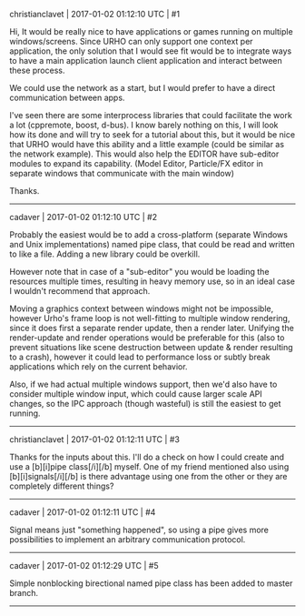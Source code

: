 christianclavet | 2017-01-02 01:12:10 UTC | #1

Hi, It would be really nice to have applications or games running on multiple windows/screens. Since URHO can only support one context per application, the only solution that I would see fit would be to integrate ways to have a main application launch client application and interact between these process.

We could use the network as a start, but I would prefer to have a direct communication between apps.

I've seen there are some interprocess libraries that could facilitate the work a lot (cppremote, boost, d-bus). I know barely nothing on this, I will look how its done and will try to seek for a tutorial about this, but it would be nice that URHO would have this ability and a little example (could be similar as the network example). This would also help the EDITOR have sub-editor modules to expand its capability. (Model Editor, Particle/FX editor in separate windows that communicate with the main window)

Thanks.

-------------------------

cadaver | 2017-01-02 01:12:10 UTC | #2

Probably the easiest would be to add a cross-platform (separate Windows and Unix implementations) named pipe class, that could be read and written to like a file. Adding a new library could be overkill.

However note that in case of a "sub-editor" you would be loading the resources multiple times, resulting in heavy memory use, so in an ideal case I wouldn't recommend that approach.

Moving a graphics context between windows might not be impossible, however Urho's frame loop is not well-fitting to multiple window rendering, since it does first a separate render update, then a render later. Unifying the render-update and render operations would be preferable for this (also to prevent situations like scene destruction between update & render resulting to a crash), however it could lead to performance loss or subtly break applications which rely on the current behavior.

Also, if we had actual multiple windows support, then we'd also have to consider multiple window input, which could cause larger scale API changes, so the IPC approach (though wasteful) is still the easiest to get running.

-------------------------

christianclavet | 2017-01-02 01:12:11 UTC | #3

Thanks for the inputs about this. I'll do a check on how I could create and use a [b][i]pipe class[/i][/b] myself. One of my friend mentioned also using [b][i]signals[/i][/b] is there advantage using one from the other or they are completely different things?

-------------------------

cadaver | 2017-01-02 01:12:11 UTC | #4

Signal means just "something happened", so using a pipe gives more possibilities to implement an arbitrary communication protocol.

-------------------------

cadaver | 2017-01-02 01:12:29 UTC | #5

Simple nonblocking birectional named pipe class has been added to master branch.

-------------------------

